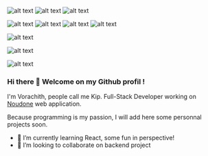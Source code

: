 ![alt text](https://res.cloudinary.com/dgtxqlmt9/image/upload/v1638487473/rails_izr9jq.png) 
![alt text](https://res.cloudinary.com/dgtxqlmt9/image/upload/v1638487355/ruby_gc9gs2.png)
![alt text](https://res.cloudinary.com/dgtxqlmt9/image/upload/v1638487473/rspec_owxgzw.png)

![alt text](https://res.cloudinary.com/dgtxqlmt9/image/upload/v1638487472/js_ajda3m.png)
![alt text](https://res.cloudinary.com/dgtxqlmt9/image/upload/v1638487473/vuejs_ul8frs.png)
![alt text](https://res.cloudinary.com/dgtxqlmt9/image/upload/v1638487472/nuxt_dtw28f.png)
![alt text](https://res.cloudinary.com/dgtxqlmt9/image/upload/v1638487472/jest_tsrmlr.png)

![alt text](https://res.cloudinary.com/dgtxqlmt9/image/upload/v1638487472/postgresql_ebpcvf.png)

![alt text](https://res.cloudinary.com/dgtxqlmt9/image/upload/v1638487472/graphql_dvttqm.png)

![alt text](https://res.cloudinary.com/dgtxqlmt9/image/upload/v1638487472/docker_dy7tct.png)

### Hi there 👋 Welcome on my Github profil ! 

I'm Vorachith, people call me Kip. Full-Stack Developer working on [Noudone](https://www.noudone.com) web application.

Because programming is my passion, I will add here some personnal projects soon.

+ 🌱 I’m currently learning React, some fun in perspective!
+ 👯 I’m looking to collaborate on backend project

<!--
**songta17/songta17** is a ✨ _special_ ✨ repository because its `README.md` (this file) appears on your GitHub profile.

Here are some ideas to get you started:

- 🔭 I’m currently working on ...
- 🌱 I’m currently learning ...
- 👯 I’m looking to collaborate on ...
- 🤔 I’m looking for help with ...
- 💬 Ask me about ...
- 📫 How to reach me: ...
- 😄 Pronouns: ...
- ⚡ Fun fact: ...
![alt text](https://res.cloudinary.com/dgtxqlmt9/image/upload/v1638476665/rails_oviu7f.png)
-->
